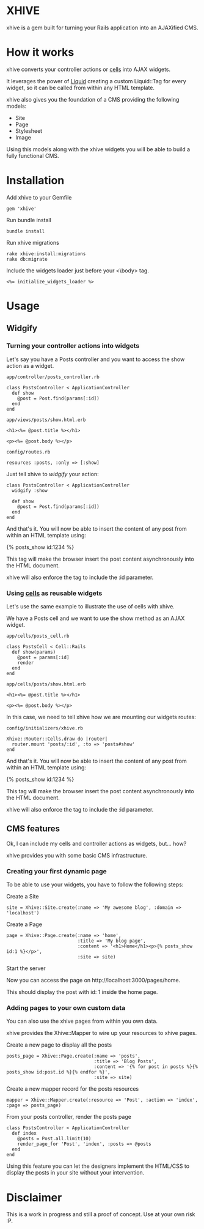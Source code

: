 XHIVE
======

xhive is a gem built for turning your Rails application into an AJAXified CMS.

# How it works

xhive converts your controller actions or [cells](https://github.com/apotonick/cells) into AJAX widgets.

It leverages the power of [Liquid](http://liquidmarkup.org/) creating a custom Liquid::Tag for every
widget, so it can be called from within any HTML template.

xhive also gives you the foundation of a CMS providing the following models:

* Site
* Page
* Stylesheet
* Image

Using this models along with the xhive widgets you will be able to build a fully functional CMS.

# Installation

Add xhive to your Gemfile

`gem 'xhive'`

Run bundle install

`bundle install`

Run xhive migrations

```
rake xhive:install:migrations
rake db:migrate
```

Include the widgets loader just before your \<\\body\> tag.

`<%= initialize_widgets_loader %>`

# Usage

## Widgify

### Turning your controller actions into widgets

Let's say you have a Posts controller and you want to access the show action as a widget.

```
app/controller/posts_controller.rb

class PostsController < ApplicationController
  def show
    @post = Post.find(params[:id])
  end
end

app/views/posts/show.html.erb

<h1><%= @post.title %></h1>

<p><%= @post.body %></p>

config/routes.rb

resources :posts, :only => [:show]

```
Just tell xhive to *widgify* your action:

```
class PostsController < ApplicationController
  widgify :show

  def show
    @post = Post.find(params[:id])
  end
end
```
And that's it. You will now be able to insert the content of any post from within an HTML template using:

{% posts_show id:1234 %}

This tag will make the browser insert the post content asynchronously into the HTML document.

xhive will also enforce the tag to include the :id parameter.

### Using [cells](https://github.com/apotonick/cells) as reusable widgets

Let's use the same example to illustrate the use of cells with xhive.

We have a Posts cell and we want to use the show method as an AJAX widget.

```
app/cells/posts_cell.rb

class PostsCell < Cell::Rails
  def show(params)
    @post = params[:id]
    render
  end
end

app/cells/posts/show.html.erb

<h1><%= @post.title %></h1>

<p><%= @post.body %></p>

```
In this case, we need to tell xhive how we are mounting our widgets routes:

```
config/initializers/xhive.rb

Xhive::Router::Cells.draw do |router|
  router.mount 'posts/:id', :to => 'posts#show'
end
```

And that's it. You will now be able to insert the content of any post from within an HTML template using:

{% posts_show id:1234 %}

This tag will make the browser insert the post content asynchronously into the HTML document.

xhive will also enforce the tag to include the :id parameter.

## CMS features

Ok, I can include my cells and controller actions as widgets, but... how?

xhive provides you with some basic CMS infrastructure.

### Creating your first dynamic page

To be able to use your widgets, you have to follow the following steps:

Create a Site

```
site = Xhive::Site.create(:name => 'My awesome blog', :domain => 'localhost')
```

Create a Page

```
page = Xhive::Page.create(:name => 'home',
                          :title => 'My blog page',
                          :content => '<h1>Home</h1><p>{% posts_show id:1 %}</p>',
                          :site => site)
```

Start the server

Now you can access the page on http://localhost:3000/pages/home.

This should display the post with id: 1 inside the home page.

### Adding pages to your own custom data

You can also use the xhive pages from within you own data.

xhive provides the Xhive::Mapper to wire up your resources to xhive pages.

Create a new page to display all the posts

```
posts_page = Xhive::Page.create(:name => 'posts',
                                :title => 'Blog Posts',
                                :content => '{% for post in posts %}{% posts_show id:post.id %}{% endfor %}',
                                :site => site)
```

Create a new mapper record for the posts resources

```
mapper = Xhive::Mapper.create(:resource => 'Post', :action => 'index', :page => posts_page)
```

From your posts controller, render the posts page

```
class PostsController < ApplicationController
  def index
    @posts = Post.all.limit(10)
    render_page_for 'Post', 'index', :posts => @posts
  end
end
```

Using this feature you can let the designers implement the HTML/CSS to display the posts in your site without your intervention.

Disclaimer
==========
This is a work in progress and still a proof of concept. Use at your own risk :P.
